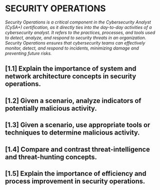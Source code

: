 # SECURITY OPERATIONS
*Security Operations is a critical component in the Cybersecurity Analyst (CySA+) certification, as it directly ties into the day-to-day activities of a cybersecurity analyst. It refers to the practices, processes, and tools used to detect, analyze, and respond to security threats in an organization. Security Operations ensures that cybersecurity teams can effectively monitor, detect, and respond to incidents, minimizing damage and preventing future risks.*

## [1.1] Explain the importance of system and network architecture concepts in security operations.
## [1.2] Given a scenario, analyze indicators of potentially malicious activity.
## [1.3] Given a scenario, use appropriate tools or techniques to determine malicious activity.
## [1.4] Compare and contrast threat-intelligence and threat-hunting concepts.
## [1.5] Explain the importance of efficiency and process improvement in security operations.
